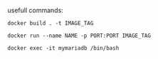 usefull commands:

`docker build . -t IMAGE_TAG`

`docker run --name NAME -p PORT:PORT IMAGE_TAG`

`docker exec -it mymariadb /bin/bash`
